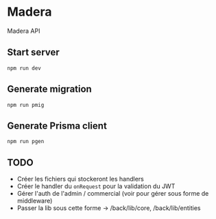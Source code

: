 # Madera
Madera API

## Start server
`npm run dev`

## Generate migration
`npm run pmig`

## Generate Prisma client
`npm run pgen`

## TODO
* Créer les fichiers qui stockeront les handlers
* Créer le handler du `onRequest` pour la validation du JWT
* Gérer l'auth de l'admin / commercial (voir pour gérer sous forme de middleware)
* Passer la lib sous cette forme -> /back/lib/core, /back/lib/entities